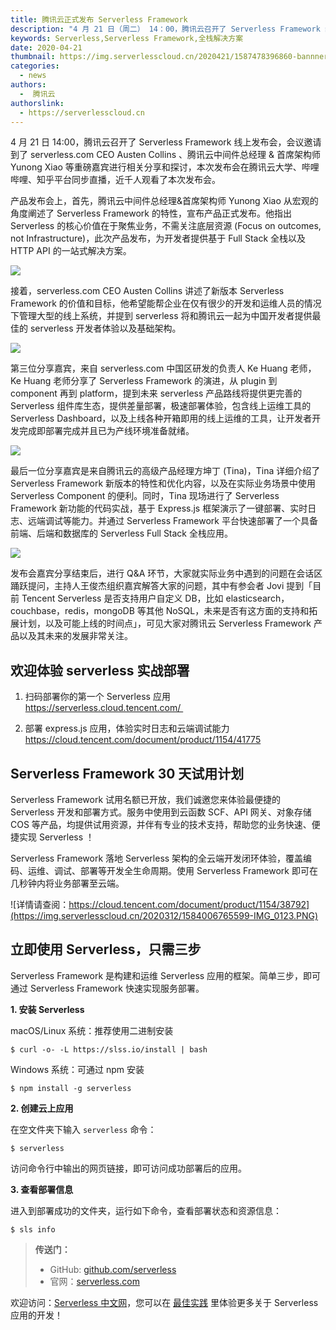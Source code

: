 ```yaml
---
title: 腾讯云正式发布 Serverless Framework
description: "4 月 21 日（周二） 14：00，腾讯云召开了 Serverless Framework 线上发布会"
keywords: Serverless,Serverless Framework,全栈解决方案
date: 2020-04-21
thumbnail: https://img.serverlesscloud.cn/2020421/1587478396860-bannner.jpg
categories:
  - news
authors:
  -  腾讯云
authorslink:
  - https://serverlesscloud.cn
---
```


4 月 21 日 14:00，腾讯云召开了 Serverless Framework 线上发布会，会议邀请到了 serverless.com CEO Austen Collins 、腾讯云中间件总经理 & 首席架构师 Yunong Xiao 等重磅嘉宾进行相关分享和探讨，本次发布会在腾讯云大学、哔哩哔哩、知乎平台同步直播，近千人观看了本次发布会。

产品发布会上，首先，腾讯云中间件总经理&首席架构师 Yunong Xiao 从宏观的角度阐述了 Serverless Framework 的特性，宣布产品正式发布。他指出 Serverless 的核心价值在于聚焦业务，不需关注底层资源 (Focus on outcomes, not Infrastructure)，此次产品发布，为开发者提供基于 Full Stack 全栈以及 HTTP API 的一站式解决方案。

![](https://img.serverlesscloud.cn/2020421/1587471829252-1587467770716-e7f6949c9d8151ab.png)

接着，serverless.com CEO Austen Collins 讲述了新版本 Serverless Framework 的价值和目标，他希望能帮企业在仅有很少的开发和运维人员的情况下管理大型的线上系统，并提到 serverless 将和腾讯云一起为中国开发者提供最佳的 serverless 开发者体验以及基础架构。


![](https://img.serverlesscloud.cn/2020421/1587477253237-aus.jpg)

第三位分享嘉宾，来自 serverless.com 中国区研发的负责人 Ke Huang 老师，Ke Huang 老师分享了 Serverless Framework 的演进，从 plugin 到 component 再到 platform，提到未来 serverless 产品路线将提供更完善的 Serverless 组件库生态，提供差量部署，极速部署体验，包含线上运维工具的 Serverless Dashboard，以及上线各种开箱即用的线上运维的工具，让开发者开发完成即部署完成并且已为产线环境准备就绪。

![](https://img.serverlesscloud.cn/2020421/1587472155885-1587467998313-fd543b7dae7c2d21.png)

最后一位分享嘉宾是来自腾讯云的高级产品经理方坤丁 (Tina)，Tina 详细介绍了 Serverless Framework 新版本的特性和优化内容，以及在实际业务场景中使用 Serverless Component 的便利。同时，Tina 现场进行了 Serverless Framework 新功能的代码实战，基于 Express.js 框架演示了一键部署、实时日志、远端调试等能力。并通过 Serverless Framework 平台快速部署了一个具备前端、后端和数据库的 Serverless Full Stack 全栈应用。

![](https://img.serverlesscloud.cn/2020421/1587477685086-%E5%B1%8F%E5%B9%95%E5%BF%AB%E7%85%A7%202020-04-21%2022.00.20.png)

发布会嘉宾分享结束后，进行 Q&A 环节，大家就实际业务中遇到的问题在会话区踊跃提问，主持人王俊杰组织嘉宾解答大家的问题，其中有参会者 Jovi 提到「目前 Tencent Serverless 是否支持用户自定义 DB，比如 elasticsearch，couchbase，redis，mongoDB 等其他 NoSQL，未来是否有这方面的支持和拓展计划，以及可能上线的时间点」，可见大家对腾讯云 Serverless Framework 产品以及其未来的发展非常关注。

## 欢迎体验 serverless 实战部署

1. 扫码部署你的第一个 Serverless 应用
https://serverless.cloud.tencent.com/   

2. 部署 express.js 应用，体验实时日志和云端调试能力
https://cloud.tencent.com/document/product/1154/41775

## Serverless Framework 30 天试用计划

Serverless Framework 试用名额已开放，我们诚邀您来体验最便捷的 Serverless 开发和部署方式。服务中使用到云函数 SCF、API 网关、对象存储 COS 等产品，均提供试用资源，并伴有专业的技术支持，帮助您的业务快速、便捷实现 Serverless ！

Serverless Framework 落地 Serverless 架构的全云端开发闭环体验，覆盖编码、运维、调试、部署等开发全生命周期。使用 Serverless Framework 即可在几秒钟内将业务部署至云端。

![详情请查阅：https://cloud.tencent.com/document/product/1154/38792](https://img.serverlesscloud.cn/2020312/1584006765599-IMG_0123.PNG)

## 立即使用 Serverless，只需三步

Serverless Framework 是构建和运维 Serverless 应用的框架。简单三步，即可通过 Serverless Framework 快速实现服务部署。

**1. 安装 Serverless**

macOS/Linux 系统：推荐使用二进制安装

```
$ curl -o- -L https://slss.io/install | bash
```

Windows 系统：可通过 npm 安装

```
$ npm install -g serverless
```

**2. 创建云上应用**

在空文件夹下输入 `serverless` 命令：

```
$ serverless
```

访问命令行中输出的网页链接，即可访问成功部署后的应用。

**3. 查看部署信息**

进入到部署成功的文件夹，运行如下命令，查看部署状态和资源信息：

```
$ sls info
```

> **传送门：**
> - GitHub: [github.com/serverless](https://github.com/serverless/serverless/blob/master/README_CN.md) 
> - 官网：[serverless.com](https://serverless.com/)

欢迎访问：[Serverless 中文网](https://serverlesscloud.cn/)，您可以在 [最佳实践](https://serverlesscloud.cn/best-practice) 里体验更多关于 Serverless 应用的开发！
